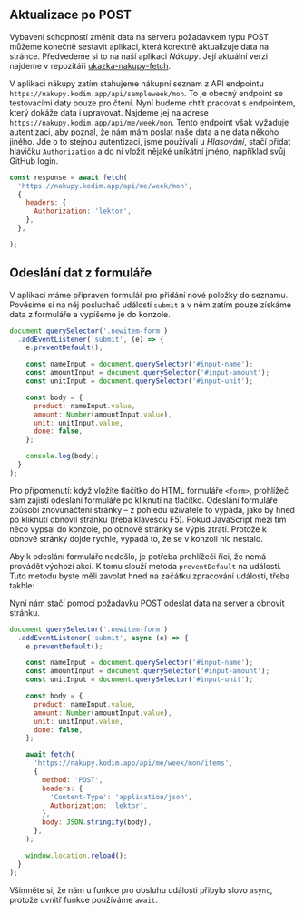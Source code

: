 ## Aktualizace po POST

Vybaveni schopností změnit data na serveru požadavkem typu POST můžeme konečně sestavit aplikaci, která korektně aktualizuje data na stránce. Předvedeme si to na naší aplikaci _Nákupy_. Její aktuální verzi najdeme v repozitáři [ukazka-nakupy-fetch](https://github.com/Czechitas-podklady-WEB/ukazka-nakupy-fetch).

V aplikaci nákupy zatím stahujeme nákupní seznam z API endpointu `https://nakupy.kodim.app/api/sampleweek/mon`. To je obecný endpoint se testovacími daty pouze pro čtení. Nyní budeme chtít pracovat s endpointem, který dokáže data i upravovat. Najdeme jej na adrese `https://nakupy.kodim.app/api/me/week/mon`. Tento endpoint však vyžaduje autentizaci, aby poznal, že nám mám poslat naše data a ne  data někoho jiného. Jde o to stejnou autentizaci, jsme používali u _Hlasování_, stačí přidat hlavičku `Authorization` a do ní vložit nějaké uníkátní jméno, například svůj GitHub login.

```js
const response = await fetch(
  'https://nakupy.kodim.app/api/me/week/mon',
  {
    headers: {
      Authorization: 'lektor',
    },
  },

);
```

## Odeslání dat z formuláře

V aplikaci máme připraven formulář pro přidání nové položky do seznamu. Pověsíme si na něj posluchač události `submit` a v něm zatím pouze získáme data z formuláře a vypíšeme je do konzole.

```js
document.querySelector('.newitem-form')
  .addEventListener('submit', (e) => {
    e.preventDefault();

    const nameInput = document.querySelector('#input-name');
    const amountInput = document.querySelector('#input-amount');
    const unitInput = document.querySelector('#input-unit');

    const body = {
      product: nameInput.value,
      amount: Number(amountInput.value),
      unit: unitInput.value,
      done: false,
    };

    console.log(body);
  }
);
```

Pro připomenutí: když vložíte tlačítko do HTML formuláře `<form>`, prohlížeč sám zajistí odeslání formuláře po kliknutí na tlačítko. Odeslání formuláře způsobí znovunačtení stránky – z pohledu uživatele to vypadá, jako by hned po kliknutí obnovil stránku (třeba klávesou F5). Pokud JavaScript mezi tím něco vypsal do konzole, po obnově stránky se výpis ztratí. Protože k obnově stránky dojde rychle, vypadá to, že se v konzoli nic nestalo.

Aby k odeslání formuláře nedošlo, je potřeba prohlížeči říci, že nemá provádět výchozí akci. K tomu slouží metoda `preventDefault` na události. Tuto metodu byste měli zavolat hned na začátku zpracování události, třeba takhle:

Nyní nám stačí pomocí požadavku POST odeslat data na server a obnovit stránku.

```js
document.querySelector('.newitem-form')
  .addEventListener('submit', async (e) => {
    e.preventDefault();

    const nameInput = document.querySelector('#input-name');
    const amountInput = document.querySelector('#input-amount');
    const unitInput = document.querySelector('#input-unit');

    const body = {
      product: nameInput.value,
      amount: Number(amountInput.value),
      unit: unitInput.value,
      done: false,
    };

    await fetch(
      'https://nakupy.kodim.app/api/me/week/mon/items',
      {
        method: 'POST',
        headers: {
          'Content-Type': 'application/json',
          Authorization: 'lektor',
        },
        body: JSON.stringify(body),
      },
    );

    window.location.reload();
  }
);
```

Všimněte si, že nám u funkce pro obsluhu události přibylo slovo `async`, protože uvnitř funkce používáme `await`.
